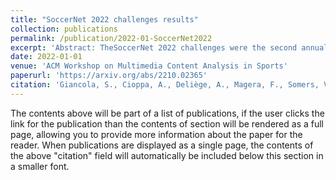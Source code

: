 ```yaml
---
title: "SoccerNet 2022 challenges results"
collection: publications
permalink: /publication/2022-01-SoccerNet2022
excerpt: 'Abstract: TheSoccerNet 2022 challenges were the second annual video understanding challenges organized by the SoccerNet team. In 2022, the challenges were composed of 6 vision-based tasks: (1) action spotting, focusing on retrieving action timestamps in long untrimmed videos, (2) replay grounding, focusing on retrieving the live moment of an action shown in a replay, (3) pitch localization, focusing on detecting line and goal part elements, (4) camera calibration, dedicated to retrieving the intrinsic and extrinsic camera parameters, (5) player re-identi￿cation, focusing on retrieving the same players across multiple views, and (6) multiple object tracking, focusing on tracking players and the ball through unedited video streams. Compared to last year’s challenges, tasks (1-2) had their evaluation metrics rede￿ned to consider tighter temporal accuracies, and tasks (3-6) were novel, including their underlying data and annotations.'
date: 2022-01-01
venue: 'ACM Workshop on Multimedia Content Analysis in Sports'
paperurl: 'https://arxiv.org/abs/2210.02365'
citation: 'Giancola, S., Cioppa, A., Deliège, A., Magera, F., Somers, V., Kang, L., ... & Li, Z. (2022, October). SoccerNet 2022 challenges results. In Proceedings of the 5th International ACM Workshop on Multimedia Content Analysis in Sports (pp. 75-86).'
---
```


The contents above will be part of a list of publications, if the user clicks the link for the publication than the contents of section will be rendered as a full page, allowing you to provide more information about the paper for the reader. When publications are displayed as a single page, the contents of the above "citation" field will automatically be included below this section in a smaller font.